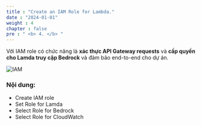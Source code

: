 ```yaml
---
title : "Create an IAM Role for Lambda."
date : "2024-01-01"
weight : 4 
chapter : false
pre : " <b> 4. </b> "
---
```



Với IAM role có chức năng là **xác thực API Gateway requests** và **cấp quyền cho Lamda truy cập Bedrock** và đảm bảo end-to-end cho dự án.


![IAM](/images/WS/IAM/IAMR.png)


### Nội dung:

  - Create IAM role
  - Set Role for Lamda
  - Select Role for Bedrock
  - Select Role for CloudWatch
  

